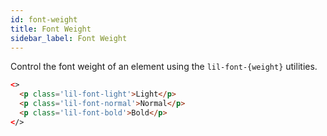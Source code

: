 ```yaml
---
id: font-weight
title: Font Weight
sidebar_label: Font Weight
---
```


Control the font weight of an element using the `lil-font-{weight}` utilities.

```html live
<>
  <p class='lil-font-light'>Light</p>
  <p class='lil-font-normal'>Normal</p>
  <p class='lil-font-bold'>Bold</p>
</>
```
